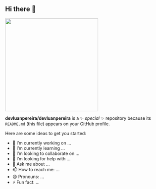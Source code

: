 ## Hi there 👋

  <img width="300em" src="https://github-readme-stats.vercel.app/api/top-langs/?username=devluanpereira&show_icons=true&theme=radical&layout=compact&locale=en&langs_count=10&hide_border=true"/>

**devluanpereira/devluanpereira** is a ✨ _special_ ✨ repository because its `README.md` (this file) appears on your GitHub profile.

Here are some ideas to get you started:

- 🔭 I’m currently working on ...
- 🌱 I’m currently learning ...
- 👯 I’m looking to collaborate on ...
- 🤔 I’m looking for help with ...
- 💬 Ask me about ...
- 📫 How to reach me: ...
- 😄 Pronouns: ...
- ⚡ Fun fact: ...

